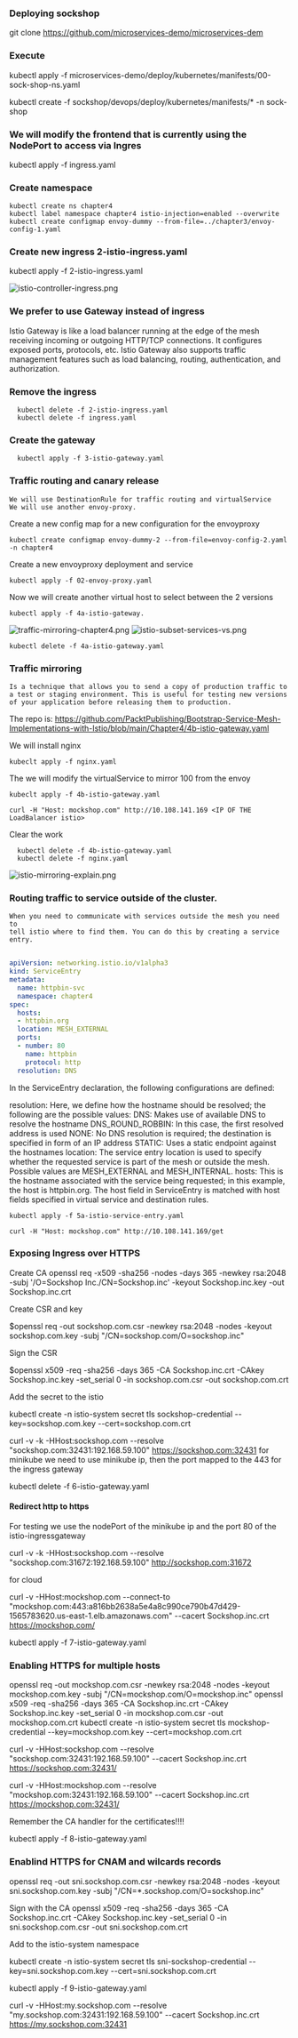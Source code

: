 ### Deploying sockshop

git clone https://github.com/microservices-demo/microservices-dem


### Execute

kubectl apply  -f microservices-demo/deploy/kubernetes/manifests/00-sock-shop-ns.yaml 

kubectl create -f  sockshop/devops/deploy/kubernetes/manifests/* -n sock-shop


### We will modify the frontend that is currently using the NodePort to access via Ingres

 kubectl apply -f ingress.yaml


### Create namespace

	kubectl create ns chapter4
	kubectl label namespace chapter4 istio-injection=enabled --overwrite
	kubectl create configmap envoy-dummy --from-file=../chapter3/envoy-config-1.yaml


### Create new ingress 2-istio-ingress.yaml

  kubectl apply -f 2-istio-ingress.yaml
  
![istio-controller-ingress.png](../images/istio-controller-ingress.png)

### We prefer to use Gateway instead of ingress

 Istio Gateway is like a load balancer running at the edge of the mesh receiving incoming or outgoing HTTP/TCP connections. It configures exposed ports, protocols, etc. Istio Gateway also supports traffic management features such as load balancing, routing, authentication, and authorization.

### Remove the ingress

      kubectl delete -f 2-istio-ingress.yaml
      kubectl delete -f ingress.yaml

### Create the gateway


      kubectl apply -f 3-istio-gateway.yaml

### Traffic routing and canary release

    We will use DestinationRule for traffic routing and virtualService
    We will use another envoy-proxy.

Create a new config map for a new configuration for the envoyproxy

    kubectl create configmap envoy-dummy-2 --from-file=envoy-config-2.yaml -n chapter4

Create a new envoyproxy deployment and service

    kubectl apply -f 02-envoy-proxy.yaml

Now we will create another virtual host to select between the 2 versions

    kubectl apply -f 4a-istio-gateway.

![traffic-mirroring-chapter4.png](../images/traffic-mirroring-chapter4.png)
![istio-subset-services-vs.png](../images/istio-subset-services-vs.png)

    kubectl delete -f 4a-istio-gateway.yaml

### Traffic mirroring

    Is a technique that allows you to send a copy of production traffic to a test or staging environment. This is useful for testing new versions of your application before releasing them to production.


   The repo is: https://github.com/PacktPublishing/Bootstrap-Service-Mesh-Implementations-with-Istio/blob/main/Chapter4/4b-istio-gateway.yaml
   
   We will install nginx
   
    kubeclt apply -f nginx.yaml

   The we will modify the virtualService to mirror 100 from the envoy

    kubeclt apply -f 4b-istio-gateway.yaml

    curl -H "Host: mockshop.com" http://10.108.141.169 <IP OF THE LoadBalancer istio>

Clear the work
  
      kubectl delete -f 4b-istio-gateway.yaml
      kubectl delete -f nginx.yaml
![istio-mirroring-explain.png](../images/istio-mirroring-explain.png)


### Routing traffic to service outside of the cluster.

    When you need to communicate with services outside the mesh you need to 
    tell istio where to find them. You can do this by creating a service entry.

```yaml

apiVersion: networking.istio.io/v1alpha3
kind: ServiceEntry
metadata:
  name: httpbin-svc
  namespace: chapter4
spec:
  hosts:
  - httpbin.org
  location: MESH_EXTERNAL
  ports:
  - number: 80
    name: httpbin
    protocol: http
  resolution: DNS

```
In the ServiceEntry declaration, the following configurations are defined:

resolution: Here, we define how the hostname should be resolved; the following are the possible values:
DNS: Makes use of available DNS to resolve the hostname
DNS_ROUND_ROBBIN: In this case, the first resolved address is used
NONE: No DNS resolution is required; the destination is specified in form of an IP address
STATIC: Uses a static endpoint against the hostnames
location: The service entry location is used to specify whether the requested service is part of the mesh or outside the mesh. Possible values are MESH_EXTERNAL and MESH_INTERNAL.
hosts: This is the hostname associated with the service being requested; in this example, the host is httpbin.org. The host field in ServiceEntry is matched with host fields specified in virtual service and destination rules.

    kubectl apply -f 5a-istio-service-entry.yaml

    curl -H "Host: mockshop.com" http://10.108.141.169/get

### Exposing Ingress over HTTPS

Create CA
openssl req -x509 -sha256 -nodes -days 365 -newkey rsa:2048 -subj '/O=Sockshop Inc./CN=Sockshop.inc' -keyout Sockshop.inc.key -out Sockshop.inc.crt

Create CSR and key

$openssl req -out sockshop.com.csr -newkey rsa:2048 -nodes -keyout sockshop.com.key -subj "/CN=sockshop.com/O=sockshop.inc"

Sign the CSR

$openssl x509 -req -sha256 -days 365 -CA Sockshop.inc.crt -CAkey Sockshop.inc.key -set_serial 0 -in sockshop.com.csr -out sockshop.com.crt

Add the secret to the istio

kubectl create -n istio-system secret tls sockshop-credential --key=sockshop.com.key --cert=sockshop.com.crt


curl -v -k -HHost:sockshop.com --resolve  "sockshop.com:32431:192.168.59.100" https://sockshop.com:32431
    for minikube we need to use minikube ip, then the port mapped to the 443 for the ingress gateway

kubectl delete -f 6-istio-gateway.yaml

#### Redirect http to https

For testing we use the nodePort of the minikube ip and the port 80 of the istio-ingressgateway

curl -v -k -HHost:sockshop.com --resolve  "sockshop.com:31672:192.168.59.100" http://sockshop.com:31672

for cloud

curl -v -HHost:mockshop.com --connect-to "mockshop.com:443:a816bb2638a5e4a8c990ce790b47d429-1565783620.us-east-1.elb.amazonaws.com" --cacert Sockshop.inc.crt  https://mockshop.com/


kubectl apply -f 7-istio-gateway.yaml

### Enabling HTTPS for multiple hosts
openssl req -out mockshop.com.csr -newkey rsa:2048 -nodes -keyout mockshop.com.key -subj "/CN=mockshop.com/O=mockshop.inc"
openssl x509 -req -sha256 -days 365 -CA Sockshop.inc.crt -CAkey Sockshop.inc.key -set_serial 0 -in mockshop.com.csr -out mockshop.com.crt
kubectl create -n istio-system secret tls mockshop-credential --key=mockshop.com.key --cert=mockshop.com.crt

curl -v -HHost:sockshop.com --resolve "sockshop.com:32431:192.168.59.100" --cacert Sockshop.inc.crt https://sockshop.com:32431/

curl -v -HHost:mockshop.com --resolve "mockshop.com:32431:192.168.59.100" --cacert Sockshop.inc.crt  https://mockshop.com:32431/

Remember the CA handler for the certificates!!!!

kubectl apply -f 8-istio-gateway.yaml

### Enablind HTTPS for CNAM and wilcards records

openssl req -out sni.sockshop.com.csr -newkey rsa:2048 -nodes -keyout sni.sockshop.com.key -subj "/CN=*.sockshop.com/O=sockshop.inc"


Sign with the CA
openssl x509 -req -sha256 -days 365 -CA Sockshop.inc.crt -CAkey Sockshop.inc.key -set_serial 0 -in sni.sockshop.com.csr -out sni.sockshop.com.crt

Add to the istio-system namespace

kubectl create -n istio-system secret tls sni-sockshop-credential --key=sni.sockshop.com.key --cert=sni.sockshop.com.crt

kubectl apply -f 9-istio-gateway.yaml

curl -v -HHost:my.sockshop.com --resolve "my.sockshop.com:32431:192.168.59.100" --cacert Sockshop.inc.crt  https://my.sockshop.com:32431
